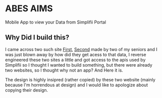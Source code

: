 # ABES AIMS

Mobile App to view your Data from Simplifii Portal

## Why Did I build this?

I came across two such site [First](https://example.com), [Second](https://example.com) made by two of my seniors and I was just blown away by how did they get acess to that data, I reverse engineered these two sites a little and got access to the apis used by Simplifii so I thought I wanted to build something, but there were already two websites, so I thought why not an app? And Here it is.

The design is highly insipred (rather copied) by these two website (mainly because I'm horrendous at design) and I would like to apologize about copying their design.